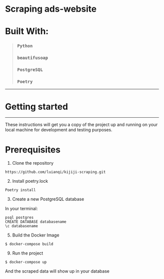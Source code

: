 # Scraping ads-website

# Built With:

> ### `Python`
> ### `beautifusoap`
> ### `PostgreSQL` 
> ### `Poetry`

---
# Getting started
---
These instructions will get you a copy of the project up and running on your local machine for development and testing purposes. 
# Prerequisites
1. Clone the repository
```
https://github.com/luianqi/kijiji-scraping.git
```
2. Install poetry.lock
```
Poetry install 
```
3. Create a new PostgreSQL database

 In your terminal:
```
psql postgres
CREATE DATABASE databasename
\c databasename
```
5. Build the Docker Image
```
$ docker-compose build 
```
9. Run the project
```
$ docker-compose up
```
And the scraped data will show up in your database
